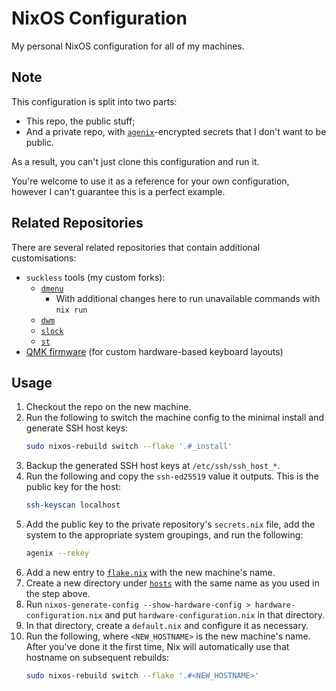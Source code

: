 # NixOS Configuration
My personal NixOS configuration for all of my machines.

## Note
This configuration is split into two parts:
- This repo, the public stuff;
- And a private repo, with [`agenix`](https://github.com/ryantm/agenix)-encrypted secrets that I don't want to be public.

As a result, you can't just clone this configuration and run it.

You're welcome to use it as a reference for your own configuration, however I can't guarantee this is a perfect example.

## Related Repositories
There are several related repositories that contain additional customisations:
- `suckless` tools (my custom forks):
	- [`dmenu`](https://github.com/zedseven/dmenu)
		- With additional changes here to run unavailable commands with `nix run`
	- [`dwm`](https://github.com/zedseven/dwm)
	- [`slock`](https://github.com/zedseven/slock)
	- [`st`](https://github.com/zedseven/st)
- [QMK firmware](https://github.com/zedseven/qmk_firmware) (for custom hardware-based keyboard layouts)

## Usage
1. Checkout the repo on the new machine.
2. Run the following to switch the machine config to the minimal install and generate SSH host keys:
	```bash
	sudo nixos-rebuild switch --flake '.#_install'
	```
3. Backup the generated SSH host keys at `/etc/ssh/ssh_host_*`.
4. Run the following and copy the `ssh-ed25519` value it outputs. This is the public key for the host:
	```bash
	ssh-keyscan localhost
	```
5. Add the public key to the private repository's `secrets.nix` file, add the system to the appropriate system
  groupings, and run the following:
	```bash
	agenix --rekey
	```
6. Add a new entry to [`flake.nix`](/flake.nix) with the new machine's name.
7. Create a new directory under [`hosts`](/hosts) with the same name as you used in the step above.
8. Run `nixos-generate-config --show-hardware-config > hardware-configuration.nix` and
  put `hardware-configuration.nix` in that directory.
9. In that directory, create a `default.nix` and configure it as necessary.
10. Run the following, where `<NEW_HOSTNAME>` is the new machine's name. After you've done it the first time,
  Nix will automatically use that hostname on subsequent rebuilds:
    ```bash
	sudo nixos-rebuild switch --flake '.#<NEW_HOSTNAME>'
	```
